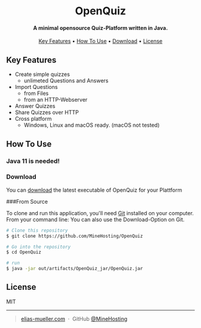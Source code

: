 
<h1 align="center">
  OpenQuiz
</h1>

<h4 align="center">A minimal opensource Quiz-Platform written in Java</a>.</h4>

<p align="center">
  <a href="#key-features">Key Features</a> •
  <a href="#how-to-use">How To Use</a> •
  <a href="#download">Download</a> •
  <a href="#license">License</a>
</p>

## Key Features

* Create simple quizzes
    - unlimeted Questions and Answers
* Import Questions
    - from Files
    - from an HTTP-Webserver
* Answer Quizzes
* Share Quizzes over HTTP
* Cross platform
    - Windows, Linux and macOS ready. (macOS not tested)

## How To Use

### Java 11 is needed!

### Download

You can [download](https://github.com/MineHosting/OpenQuiz/out) the latest executable of OpenQuiz for your Plattform

###From Source

To clone and run this application, you'll need [Git](https://git-scm.com) installed on your computer. From your command line:
You can also use the Download-Option on Git.
```bash
# Clone this repository
$ git clone https://github.com/MineHosting/OpenQuiz

# Go into the repository
$ cd OpenQuiz

# run 
$ java -jar out/artifacts/OpenQuiz_jar/OpenQuiz.jar
```

## License

MIT

---

> [elias-mueller.com](http://elias-mueller.com) &nbsp;&middot;&nbsp;
> GitHub [@MineHosting](https://github.com/MineHosting)
